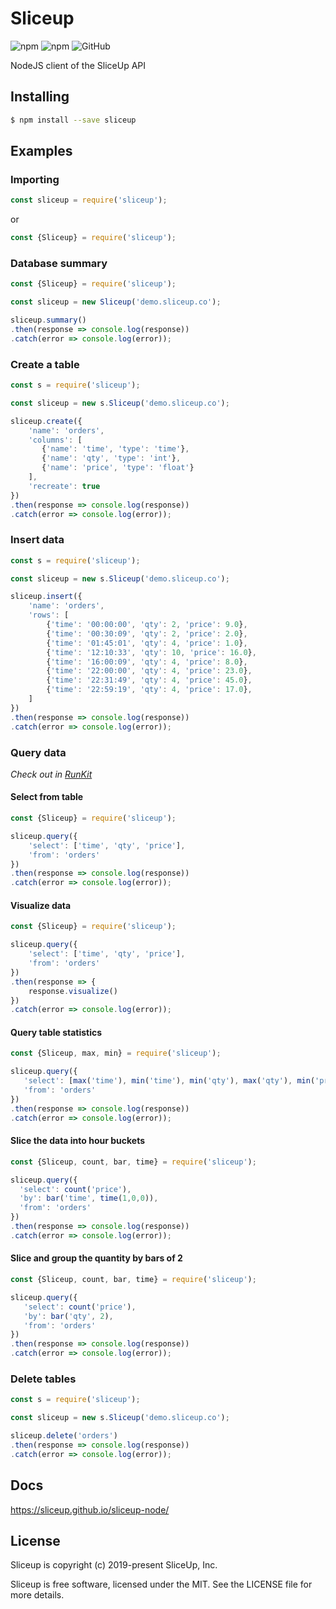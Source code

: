 # Sliceup

![npm](https://img.shields.io/npm/v/sliceup) ![npm](https://img.shields.io/npm/dt/sliceup) ![GitHub](https://img.shields.io/github/license/sliceup/sliceup-node)

NodeJS client of the SliceUp API

Installing
---
```bash
$ npm install --save sliceup
```

Examples
---

### Importing

```js
const sliceup = require('sliceup');
```
or
```js
const {Sliceup} = require('sliceup');
```

### Database summary

```js
const {Sliceup} = require('sliceup');

const sliceup = new Sliceup('demo.sliceup.co');

sliceup.summary()
.then(response => console.log(response))
.catch(error => console.log(error));
```

### Create a table

```js
const s = require('sliceup');

const sliceup = new s.Sliceup('demo.sliceup.co');

sliceup.create({
    'name': 'orders',
    'columns': [
       {'name': 'time', 'type': 'time'},
       {'name': 'qty', 'type': 'int'},
       {'name': 'price', 'type': 'float'}
    ],
    'recreate': true
})
.then(response => console.log(response))
.catch(error => console.log(error));
```

### Insert data

```js
const s = require('sliceup');

const sliceup = new s.Sliceup('demo.sliceup.co');

sliceup.insert({
    'name': 'orders', 
    'rows': [
        {'time': '00:00:00', 'qty': 2, 'price': 9.0},
        {'time': '00:30:09', 'qty': 2, 'price': 2.0},
        {'time': '01:45:01', 'qty': 4, 'price': 1.0},
        {'time': '12:10:33', 'qty': 10, 'price': 16.0},
        {'time': '16:00:09', 'qty': 4, 'price': 8.0},
        {'time': '22:00:00', 'qty': 4, 'price': 23.0},
        {'time': '22:31:49', 'qty': 4, 'price': 45.0},
        {'time': '22:59:19', 'qty': 4, 'price': 17.0},
    ]
})
.then(response => console.log(response))
.catch(error => console.log(error));
```

### Query data
*Check out in [RunKit](https://runkit.com/sliceup/5d7c162cea9933001c32a424)*

#### Select from table

```js
const {Sliceup} = require('sliceup');

sliceup.query({
    'select': ['time', 'qty', 'price'],
    'from': 'orders'
})
.then(response => console.log(response))
.catch(error => console.log(error));
```

#### Visualize data

```js
const {Sliceup} = require('sliceup');

sliceup.query({
    'select': ['time', 'qty', 'price'],
    'from': 'orders'
})
.then(response => {
    response.visualize()
})
.catch(error => console.log(error));
```

#### Query table statistics

```js
const {Sliceup, max, min} = require('sliceup');

sliceup.query({
   'select': [max('time'), min('time'), min('qty'), max('qty'), min('price'), max('price')],
   'from': 'orders'
})
.then(response => console.log(response))
.catch(error => console.log(error));
```

#### Slice the data into hour buckets

```js
const {Sliceup, count, bar, time} = require('sliceup');

sliceup.query({
  'select': count('price'),
  'by': bar('time', time(1,0,0)),
  'from': 'orders'
})
.then(response => console.log(response))
.catch(error => console.log(error));
```

#### Slice and group the quantity by bars of 2

```js
const {Sliceup, count, bar, time} = require('sliceup');

sliceup.query({
   'select': count('price'),
   'by': bar('qty', 2),
   'from': 'orders'
})
.then(response => console.log(response))
.catch(error => console.log(error));
```

### Delete tables

```js
const s = require('sliceup');

const sliceup = new s.Sliceup('demo.sliceup.co');

sliceup.delete('orders')
.then(response => console.log(response))
.catch(error => console.log(error));
```

Docs
---

https://sliceup.github.io/sliceup-node/

License
---

Sliceup is copyright (c) 2019-present SliceUp, Inc.

Sliceup is free software, licensed under the MIT. See the LICENSE file for more details.